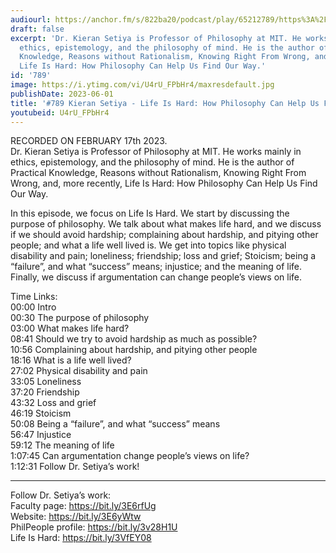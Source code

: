 ```yaml
---
audiourl: https://anchor.fm/s/822ba20/podcast/play/65212789/https%3A%2F%2Fd3ctxlq1ktw2nl.cloudfront.net%2Fstaging%2F2023-1-17%2Fd3b447ff-3a88-5ce9-7237-996e6a88cb29.m4a
draft: false
excerpt: 'Dr. Kieran Setiya is Professor of Philosophy at MIT. He works mainly in
  ethics, epistemology, and the philosophy of mind. He is the author of Practical
  Knowledge, Reasons without Rationalism, Knowing Right From Wrong, and, more recently,
  Life Is Hard: How Philosophy Can Help Us Find Our Way.'
id: '789'
image: https://i.ytimg.com/vi/U4rU_FPbHr4/maxresdefault.jpg
publishDate: 2023-06-01
title: '#789 Kieran Setiya - Life Is Hard: How Philosophy Can Help Us Find Our Way'
youtubeid: U4rU_FPbHr4
---
```

<div class="timelinks">

RECORDED ON FEBRUARY 17th 2023.  
Dr. Kieran Setiya is Professor of Philosophy at MIT. He works mainly in ethics, epistemology, and the philosophy of mind. He is the author of Practical Knowledge, Reasons without Rationalism, Knowing Right From Wrong, and, more recently, Life Is Hard: How Philosophy Can Help Us Find Our Way.

In this episode, we focus on Life Is Hard. We start by discussing the purpose of philosophy. We talk about what makes life hard, and we discuss if we should avoid hardship; complaining about hardship, and pitying other people; and what a life well lived is. We get into topics like physical disability and pain; loneliness; friendship; loss and grief; Stoicism; being a “failure”, and what “success” means; injustice; and the meaning of life. Finally, we discuss if argumentation can change people’s views on life.

Time Links:  
<time>00:00</time> Intro  
<time>00:30</time> The purpose of philosophy  
<time>03:00</time> What makes life hard?  
<time>08:41</time> Should we try to avoid hardship as much as possible?  
<time>10:56</time> Complaining about hardship, and pitying other people  
<time>18:16</time> What is a life well lived?  
<time>27:02</time> Physical disability and pain  
<time>33:05</time> Loneliness  
<time>37:20</time> Friendship  
<time>43:32</time> Loss and grief  
<time>46:19</time> Stoicism  
<time>50:08</time> Being a “failure”, and what “success” means  
<time>56:47</time> Injustice  
<time>59:12</time> The meaning of life  
<time>1:07:45</time> Can argumentation change people’s views on life?  
<time>1:12:31</time> Follow Dr. Setiya’s work!

---

Follow Dr. Setiya’s work:  
Faculty page: https://bit.ly/3E6rfUg  
Website: https://bit.ly/3E6yWtw  
PhilPeople profile: https://bit.ly/3v28H1U  
Life Is Hard: https://bit.ly/3VfEY08
</div>

